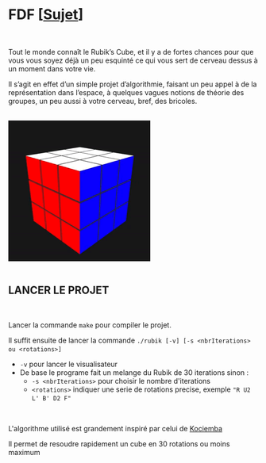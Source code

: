 # FDF [[Sujet](https://github.com/tvarnier/rubik/blob/master/rubik.pdf)]

<br>

Tout le monde connaît le Rubik’s Cube, et il y a de fortes chances pour que vous vous
soyez déjà un peu esquinté ce qui vous sert de cerveau dessus à un moment dans votre
vie.

Il s’agit en effet d’un simple projet d’algorithmie, faisant un
peu appel à de la représentation dans l’espace, à quelques vagues notions de théorie des
groupes, un peu aussi à votre cerveau, bref, des bricoles.

<br>

<div>
  <img src="https://github.com/tvarnier/rubik/blob/master/img/visualizer.gif" align="middle">
</div>

<br>

## LANCER LE PROJET

<br>

Lancer la commande `make` pour compiler le projet.

Il suffit ensuite de lancer la commande `./rubik [-v] [-s <nbrIterations> ou <rotations>]`
 * `-v` pour lancer le visualisateur
 * De base le programe fait un melange du Rubik de 30 iterations sinon :
   * `-s <nbrIterations>` pour choisir le nombre d'iterations
   * `<rotations>` indiquer une serie de rotations precise, exemple `"R U2 L' B' D2 F"`

<br>

L'algorithme utilisé est grandement inspiré par celui de [Kociemba](http://kociemba.org/cube.htm)

Il permet de resoudre rapidement un cube en 30 rotations ou moins maximum
